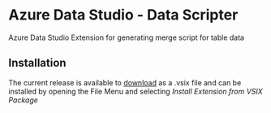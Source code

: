 # Azure Data Studio - Data Scripter

Azure Data Studio Extension for generating merge script for table data

## Installation

The current release is available to [download](https://github.com/loresoft/DataScripter/releases) as a .vsix file and can be installed by opening the File Menu and selecting *Install Extension from VSIX Package*

